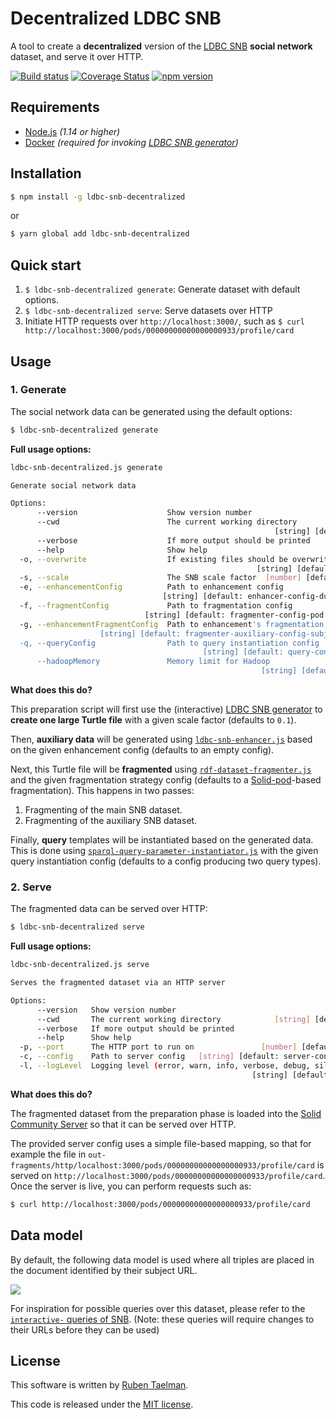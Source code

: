 # Decentralized LDBC SNB

A tool to create a **decentralized** version of the [LDBC SNB](https://github.com/ldbc/ldbc_snb_datagen) **social network** dataset, and serve it over HTTP.

[![Build status](https://github.com/rubensworks/ldbc-snb-decentralized.js/workflows/CI/badge.svg)](https://github.com/rubensworks/ldbc-snb-decentralized.js/actions?query=workflow%3ACI)
[![Coverage Status](https://coveralls.io/repos/github/rubensworks/ldbc-snb-decentralized.js/badge.svg?branch=master)](https://coveralls.io/github/rubensworks/ldbc-snb-decentralized.js?branch=master)
[![npm version](https://badge.fury.io/js/ldbc-snb-decentralized.svg)](https://www.npmjs.com/package/ldbc-snb-decentralized)

## Requirements

* [Node.js](https://nodejs.org/en/) _(1.14 or higher)_
* [Docker](https://www.docker.com/) _(required for invoking [LDBC SNB generator](https://github.com/ldbc/ldbc_snb_datagen))_

## Installation

```bash
$ npm install -g ldbc-snb-decentralized
```
or
```bash
$ yarn global add ldbc-snb-decentralized
```

## Quick start

1. `$ ldbc-snb-decentralized generate`: Generate dataset with default options.
2. `$ ldbc-snb-decentralized serve`: Serve datasets over HTTP
3. Initiate HTTP requests over `http://localhost:3000/`, such as `$ curl http://localhost:3000/pods/00000000000000000933/profile/card`

## Usage

### 1. Generate

The social network data can be generated using the default options:

```bash
$ ldbc-snb-decentralized generate
```

**Full usage options:**

```bash
ldbc-snb-decentralized.js generate

Generate social network data

Options:
      --version                    Show version number                 [boolean]
      --cwd                        The current working directory
                                                           [string] [default: .]
      --verbose                    If more output should be printed    [boolean]
      --help                       Show help                           [boolean]
  -o, --overwrite                  If existing files should be overwritten
                                                       [string] [default: false]
  -s, --scale                      The SNB scale factor  [number] [default: 0.1]
  -e, --enhancementConfig          Path to enhancement config
                                  [string] [default: enhancer-config-dummy.json]
  -f, --fragmentConfig             Path to fragmentation config
                              [string] [default: fragmenter-config-pod.json]
  -g, --enhancementFragmentConfig  Path to enhancement's fragmentation config
                    [string] [default: fragmenter-auxiliary-config-subject.json]
  -q, --queryConfig                Path to query instantiation config
                                           [string] [default: query-config.json]
      --hadoopMemory               Memory limit for Hadoop
                                                        [string] [default: "4G"]
```

**What does this do?**

This preparation script will first use the (interactive) [LDBC SNB generator](https://github.com/ldbc/ldbc_snb_datagen)
to **create one large Turtle file** with a given scale factor (defaults to `0.1`).

Then, **auxiliary data** will be generated using [`ldbc-snb-enhancer.js`](https://github.com/rubensworks/ldbc-snb-enhancer.js/)
based on the given enhancement config (defaults to an empty config).

Next, this Turtle file will be **fragmented** using [`rdf-dataset-fragmenter.js`](https://github.com/rubensworks/rdf-dataset-fragmenter.js)
and the given fragmentation strategy config (defaults to a [Solid-pod](https://solidproject.org/)-based fragmentation).
This happens in two passes:

1. Fragmenting of the main SNB dataset.
1. Fragmenting of the auxiliary SNB dataset.

Finally, **query** templates will be instantiated based on the generated data.
This is done using [`sparql-query-parameter-instantiator.js`](https://github.com/rubensworks/sparql-query-parameter-instantiator.js)
with the given query instantiation config (defaults to a config producing two query types).

### 2. Serve

The fragmented data can be served over HTTP:

```bash
$ ldbc-snb-decentralized serve
```

**Full usage options:**

```bash
ldbc-snb-decentralized.js serve

Serves the fragmented dataset via an HTTP server

Options:
      --version   Show version number                                  [boolean]
      --cwd       The current working directory            [string] [default: .]
      --verbose   If more output should be printed                     [boolean]
      --help      Show help                                            [boolean]
  -p, --port      The HTTP port to run on               [number] [default: 3000]
  -c, --config    Path to server config   [string] [default: server-config.json]
  -l, --logLevel  Logging level (error, warn, info, verbose, debug, silly)
                                                      [string] [default: "info"]
```

**What does this do?**

The fragmented dataset from the preparation phase is loaded into the [Solid Community Server](https://github.com/solid/community-server/)
so that it can be served over HTTP.

The provided server config uses a simple file-based mapping, so that for example the file in `out-fragments/http/localhost:3000/pods/00000000000000000933/profile/card` is served on `http://localhost:3000/pods/00000000000000000933/profile/card`.
Once the server is live, you can perform requests such as:

```bash
$ curl http://localhost:3000/pods/00000000000000000933/profile/card
```

## Data model

By default, the following data model is used where all triples are placed in the document identified by their subject URL.

![](https://raw.githubusercontent.com/ldbc/ldbc_snb_docs/dev/figures/schema-comfortable.png)

For inspiration for possible queries over this dataset,
please refer to the [`interactive-` queries of SNB](https://github.com/ldbc/ldbc_snb_interactive_impls/tree/c19be0e793680497de4e88d360a20708cfcf43a9/sparql/queries).
(Note: these queries will require changes to their URLs before they can be used)

## License

This software is written by [Ruben Taelman](https://rubensworks.net/).

This code is released under the [MIT license](http://opensource.org/licenses/MIT).
